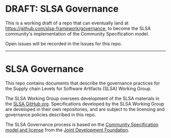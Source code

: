 # DRAFT: SLSA Governance

This is a working draft of a repo that can eventually land at https://github.com/slsa-framework/governance, to become the SLSA community's implementation of the Community Specification model.

Open issues will be recorded in the Issues for this repo.

---

# SLSA Governance

This repo contains documents that describe the governance practices for the Supply chain Levels for Software Artifacts (SLSA) Working Group.

The SLSA Working Group oversees development of the SLSA materials in the [SLSA GitHub org](https://github.com/slsa-framework). Specifications developed by the SLSA Working Group are developed in their own repositories, and are subject to the licensing and governance policies described in this repo.

The SLSA Governance process is based on the [Community Specification model and license](https://github.com/CommunitySpecification/1.0) from the [Joint Development Foundation](https://www.jointdevelopment.org).
